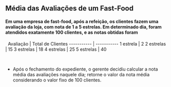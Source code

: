 
## Média das Avaliações de um Fast-Food

#### Em uma empresa de fast-food, após a refeição, os clientes fazem uma avaliação da loja, com nota de 1 a 5 estrelas. Em determinado dia, foram atendidos exatamente 100 clientes, e as notas obtidas foram

&nbsp;
Avaliação   | Total de Clientes
----------- | -----------
1 estrela   | 2
2 estrelas  | 15
3 estrelas  | 18
4 estrelas  | 25
5 estrelas  | 40

&nbsp;

- Após o fechamento do expediente, o gerente decidiu calcular a nota média das avaliações naquele dia; retorne o valor da nota média considerando o valor fixo de 100 clientes.

